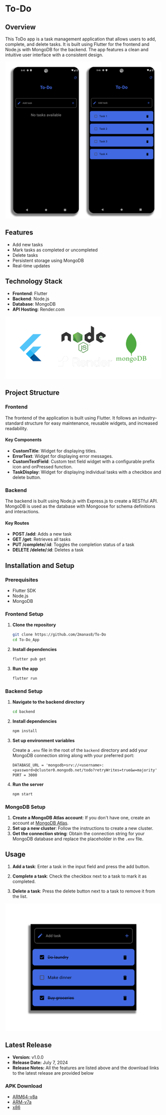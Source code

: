 # To-Do

## Overview

This ToDo app is a task management application that allows users to add, complete, and delete tasks. It is built using Flutter for the frontend and Node.js with MongoDB for the backend. The app features a clean and intuitive user interface with a consistent design.

![App Overview](./assets/overview.png)

## Features

- Add new tasks
- Mark tasks as completed or uncompleted
- Delete tasks
- Persistent storage using MongoDB
- Real-time updates

## Technology Stack

- **Frontend**: Flutter
- **Backend**: Node.js
- **Database**: MongoDB
- **API Hosting**: Render.com

![Tech Stack](./assets/tech_stack.png)

## Project Structure

### Frontend

The frontend of the application is built using Flutter. It follows an industry-standard structure for easy maintenance, reusable widgets, and increased readability.

#### Key Components

- **CustomTitle**: Widget for displaying titles.
- **ErrorText**: Widget for displaying error messages.
- **CustomTextField**: Custom text field widget with a configurable prefix icon and onPressed function.
- **TaskDisplay**: Widget for displaying individual tasks with a checkbox and delete button.

### Backend

The backend is built using Node.js with Express.js to create a RESTful API. MongoDB is used as the database with Mongoose for schema definitions and interactions.

#### Key Routes

- **POST /add**: Adds a new task
- **GET /get**: Retrieves all tasks
- **PUT /complete/:id**: Toggles the completion status of a task
- **DELETE /delete/:id**: Deletes a task

## Installation and Setup

### Prerequisites

- Flutter SDK
- Node.js
- MongoDB

### Frontend Setup

1. **Clone the repository**

   ```sh
   git clone https://github.com/2manas8/To-Do
   cd To-Do_App
   ```

2. **Install dependencies**

   ```sh
   flutter pub get
   ```

3. **Run the app**

   ```sh
   flutter run
   ```

### Backend Setup

1. **Navigate to the backend directory**

   ```sh
   cd backend
   ```

2. **Install dependencies**

   ```sh
   npm install
   ```

3. **Set up environment variables**

   Create a `.env` file in the root of the `backend` directory and add your MongoDB connection string along with your preferred port:

   ```env
   DATABASE_URL = 'mongodb+srv://<username>:<password>@cluster0.mongodb.net/todo?retryWrites=true&w=majority'
   PORT = 3000
   ```

4. **Run the server**

   ```sh
   npm start
   ```

### MongoDB Setup

1. **Create a MongoDB Atlas account**: If you don't have one, create an account at [MongoDB Atlas](https://www.mongodb.com/cloud/atlas).
2. **Set up a new cluster**: Follow the instructions to create a new cluster.
3. **Get the connection string**: Obtain the connection string for your MongoDB database and replace the placeholder in the `.env` file.

## Usage

1. **Add a task**: Enter a task in the input field and press the add button.

2. **Complete a task**: Check the checkbox next to a task to mark it as completed.

3. **Delete a task**: Press the delete button next to a task to remove it from the list.

![Features](./assets/task_done.png)

## Latest Release

- **Version:** v1.0.0
- **Release Date:** July 7, 2024
- **Release Notes:** All the features are listed above and the download links to the latest release are provided below
     
### APK Download
- [ARM64-v8a](https://github.com/2manas8/To-Do_App/releases/download/v1.0.0/app-arm64-v8a-release.apk)
- [ARM-v7a](https://github.com/2manas8/To-Do_App/releases/download/v1.0.0/app-armeabi-v7a-release.apk)
- [x86](https://github.com/2manas8/To-Do_App/releases/download/v1.0.0/app-x86_64-release.apk)
